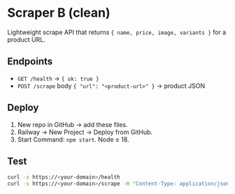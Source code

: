 
# Scraper B (clean)

Lightweight scrape API that returns `{ name, price, image, variants }` for a product URL.

## Endpoints
- `GET /health` → `{ ok: true }`
- `POST /scrape` body `{ "url": "<product-url>" }` → product JSON

## Deploy
1) New repo in GitHub → add these files.
2) Railway → New Project → Deploy from GitHub.
3) Start Command: `npm start`. Node ≥ 18.

## Test
```bash
curl -s https://<your-domain>/health
curl -s https://<your-domain>/scrape -H "Content-Type: application/json" -d '{"url":"https://www.amazon.com/dp/B0FDWCDT1V"}'
```
